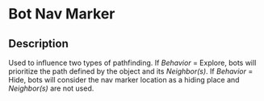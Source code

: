 # Bot Nav Marker

## Description

Used to influence two types of pathfinding. If _Behavior_ = Explore, bots will prioritize the path defined by the object and its _Neighbor(s)_. If _Behavior_ = Hide, bots will consider the nav marker location as a hiding place and _Neighbor(s)_ are not used.
